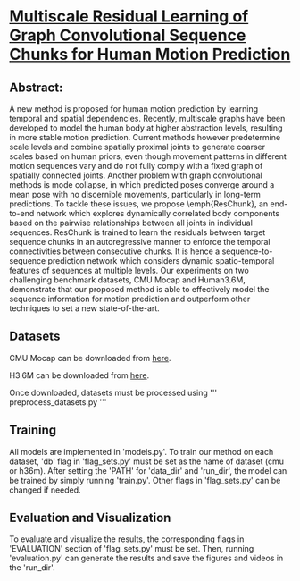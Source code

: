 # [Multiscale Residual Learning of Graph Convolutional Sequence Chunks for Human Motion Prediction](https://arxiv.org/abs/2308.16801)
## Abstract:
A new method is proposed for human motion prediction by learning temporal and spatial dependencies.
Recently, multiscale graphs have been  developed to model the human body at higher  abstraction levels, resulting in more stable motion prediction. 
Current methods however predetermine scale levels and combine spatially proximal joints to generate coarser scales based on human priors, even though movement patterns in different motion sequences vary and do not fully comply with a fixed graph of spatially connected joints. Another problem with graph convolutional methods is mode collapse, in which predicted poses converge around a mean pose with no discernible movements, particularly in long-term predictions. To tackle these issues, we propose \emph{ResChunk}, an end-to-end network which explores dynamically correlated body components based on the pairwise relationships between all joints in individual sequences. ResChunk  is trained to learn the residuals between target sequence chunks in an autoregressive manner to enforce the temporal connectivities between consecutive chunks. 
It is hence a sequence-to-sequence prediction network which considers dynamic spatio-temporal features of sequences at multiple levels. 
Our experiments on two challenging benchmark datasets, CMU Mocap and Human3.6M, demonstrate that our proposed method is able to effectively model the sequence information for motion prediction and outperform other techniques to set a new state-of-the-art.

## Datasets
CMU Mocap can be downloaded from [here](https://github.com/chaneyddtt/Convolutional-Sequence-to-Sequence-Model-for-Human-Dynamics/tree/master/data/cmu_mocap).

H3.6M can be downloaded from [here](https://github.com/una-dinosauria/human-motion-prediction).

Once downloaded, datasets must be processed using
'''
preprocess_datasets.py
'''


## Training 
All models are implemented in 'models.py'.
To train our method on each dataset, 'db' flag in 'flag_sets.py' must be set as the name of dataset (cmu or h36m). 
After setting the 'PATH' for 'data_dir' and 'run_dir', the model can be trained by simply running 'train.py'.
Other flags in 'flag_sets.py' can be changed if needed. 


## Evaluation and Visualization
To evaluate and visualize the results, the corresponding flags in 'EVALUATION' section of 'flag_sets.py' must be set. Then, running 'evaluation.py' can generate the results and save the figures and videos in the 'run_dir'. 

